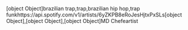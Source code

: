 [object Object]brazilian trap,trap,brazilian hip hop,trap funkhttps://api.spotify.com/v1/artists/6yZKPB8eRoJesHjtxPxSLs[object Object],[object Object],[object Object]MD Chefeartist